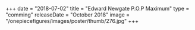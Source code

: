 +++
date = "2018-07-02"
title = "Edward Newgate P.O.P Maximum"
type = "comming"
releaseDate = "October 2018"
image = "/onepiecefigures/images/poster/thumb/276.jpg"
+++